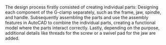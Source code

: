 The design process firstly consisted of creating individual parts: Designing each component of the G-clamp separately, such as the frame, jaw, spindle, and handle.
Subsequently assembling the parts and use the assembly features in AutoCAD to combine the individual parts, creating a functional model where the parts interact correctly.
Lastly, depending on the purpose, additional details like threads for the screw or a swivel pad for the jaw are added. 
